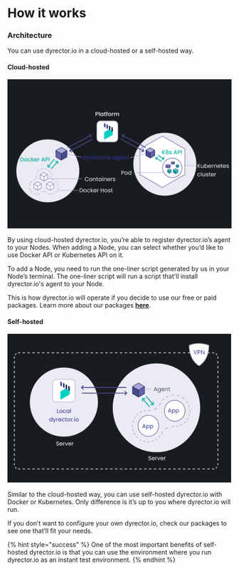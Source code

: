 # How it works

### Architecture

You can use dyrector.io in a cloud-hosted or a self-hosted way.

#### Cloud-hosted

![By using free and paid packages, you're getting access to dyrector.io hosted by us on the cloud.](../.gitbook/assets/dyrector-io-cloud-hosted-architecture-dark.png)

By using cloud-hosted dyrector.io, you’re able to register dyrector.io’s agent to your Nodes. When adding a Node, you can select whether you’d like to use Docker API or Kubernetes API on it.

To add a Node, you need to run the one-liner script generated by us in your Node’s terminal. The one-liner script will run a script that'll install dyrector.io's agent to your Node.

This is how dyrector.io will operate if you decide to use our free or paid packages. Learn more about our packages [**here**](https://dyrector.io/pricing).

#### Self-hosted

![](../.gitbook/assets/dyrector-io-self-hosted-architecture-dark.png)

Similar to the cloud-hosted way, you can use self-hosted dyrector.io with Docker or Kubernetes. Only difference is it’s up to you where dyrector.io will run.

If you don’t want to configure your own dyrector.io, check our packages to see one that’ll fit your needs.

{% hint style="success" %}
One of the most important benefits of self-hosted dyrector.io is that you can use the environment where you run dyrector.io as an instant test environment.
{% endhint %}
